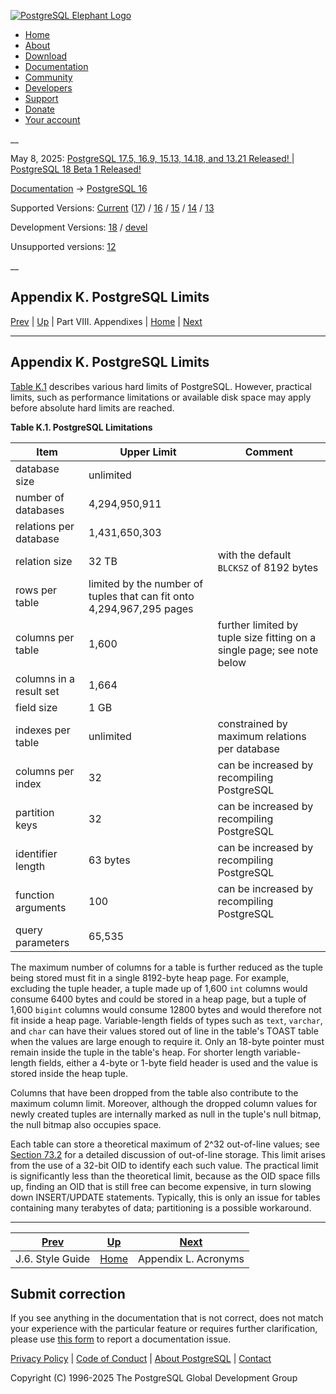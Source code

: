 [ ![PostgreSQL Elephant Logo](/media/img/about/press/elephant.png) ](/)

  * [Home](/ "Home")
  * [About](/about/ "About")
  * [Download](/download/ "Download")
  * [Documentation](/docs/ "Documentation")
  * [Community](/community/ "Community")
  * [Developers](/developer/ "Developers")
  * [Support](/support/ "Support")
  * [Donate](/about/donate/ "Donate")
  * [Your account](/account/ "Your account")

__

May 8, 2025: [ PostgreSQL 17.5, 16.9, 15.13, 14.18, and 13.21 Released! ](/about/news/postgresql-175-169-1513-1418-and-1321-released-3072/) | [ PostgreSQL 18 Beta 1 Released! ](/about/news/postgresql-18-beta-1-released-3070/)

[Documentation](/docs/ "Documentation") -> [PostgreSQL
16](/docs/16/index.html)

Supported Versions: [Current](/docs/current/limits.html "PostgreSQL 17 -
Appendix K. PostgreSQL Limits") ([17](/docs/17/limits.html "PostgreSQL 17 -
Appendix K. PostgreSQL Limits")) / [16](/docs/16/limits.html "PostgreSQL 16 -
Appendix K. PostgreSQL Limits") / [15](/docs/15/limits.html "PostgreSQL 15 -
Appendix K. PostgreSQL Limits") / [14](/docs/14/limits.html "PostgreSQL 14 -
Appendix K. PostgreSQL Limits") / [13](/docs/13/limits.html "PostgreSQL 13 -
Appendix K. PostgreSQL Limits")

Development Versions: [18](/docs/18/limits.html "PostgreSQL 18 -
Appendix K. PostgreSQL Limits") / [devel](/docs/devel/limits.html "PostgreSQL
devel - Appendix K. PostgreSQL Limits")

Unsupported versions: [12](/docs/12/limits.html "PostgreSQL 12 -
Appendix K. PostgreSQL Limits")

__

Appendix K. PostgreSQL Limits  
---  
[Prev](docguide-style.html "J.6. Style Guide")  | [Up](appendixes.html "Part VIII. Appendixes") | Part VIII. Appendixes | [Home](index.html "PostgreSQL 16.9 Documentation") |  [Next](acronyms.html "Appendix L. Acronyms")  
  
* * *

## Appendix K. PostgreSQL Limits

[Table K.1](limits.html#LIMITS-TABLE "Table K.1. PostgreSQL Limitations")
describes various hard limits of PostgreSQL. However, practical limits, such
as performance limitations or available disk space may apply before absolute
hard limits are reached.

**Table  K.1. PostgreSQL Limitations**

Item | Upper Limit | Comment  
---|---|---  
database size | unlimited |    
number of databases | 4,294,950,911 |    
relations per database | 1,431,650,303 |    
relation size | 32 TB | with the default `BLCKSZ` of 8192 bytes  
rows per table | limited by the number of tuples that can fit onto 4,294,967,295 pages |    
columns per table | 1,600 | further limited by tuple size fitting on a single page; see note below  
columns in a result set | 1,664 |    
field size | 1 GB |    
indexes per table | unlimited | constrained by maximum relations per database  
columns per index | 32 | can be increased by recompiling PostgreSQL  
partition keys | 32 | can be increased by recompiling PostgreSQL  
identifier length | 63 bytes | can be increased by recompiling PostgreSQL  
function arguments | 100 | can be increased by recompiling PostgreSQL  
query parameters | 65,535 |    
  
  

The maximum number of columns for a table is further reduced as the tuple
being stored must fit in a single 8192-byte heap page. For example, excluding
the tuple header, a tuple made up of 1,600 `int` columns would consume 6400
bytes and could be stored in a heap page, but a tuple of 1,600 `bigint`
columns would consume 12800 bytes and would therefore not fit inside a heap
page. Variable-length fields of types such as `text`, `varchar`, and `char`
can have their values stored out of line in the table's TOAST table when the
values are large enough to require it. Only an 18-byte pointer must remain
inside the tuple in the table's heap. For shorter length variable-length
fields, either a 4-byte or 1-byte field header is used and the value is stored
inside the heap tuple.

Columns that have been dropped from the table also contribute to the maximum
column limit. Moreover, although the dropped column values for newly created
tuples are internally marked as null in the tuple's null bitmap, the null
bitmap also occupies space.

Each table can store a theoretical maximum of 2^32 out-of-line values; see
[Section 73.2](storage-toast.html "73.2. TOAST") for a detailed discussion of
out-of-line storage. This limit arises from the use of a 32-bit OID to
identify each such value. The practical limit is significantly less than the
theoretical limit, because as the OID space fills up, finding an OID that is
still free can become expensive, in turn slowing down INSERT/UPDATE
statements. Typically, this is only an issue for tables containing many
terabytes of data; partitioning is a possible workaround.

* * *

[Prev](docguide-style.html "J.6. Style Guide")  | [Up](appendixes.html "Part VIII. Appendixes") |  [Next](acronyms.html "Appendix L. Acronyms")  
---|---|---  
J.6. Style Guide  | [Home](index.html "PostgreSQL 16.9 Documentation") |  Appendix L. Acronyms  
  
## Submit correction

If you see anything in the documentation that is not correct, does not match
your experience with the particular feature or requires further clarification,
please use [this form](/account/comments/new/16/limits.html/) to report a
documentation issue.

[Privacy Policy](/about/privacypolicy) | [Code of Conduct](/about/policies/coc/) | [About PostgreSQL](/about/) | [Contact](/about/contact/)  

Copyright (C) 1996-2025 The PostgreSQL Global Development Group

